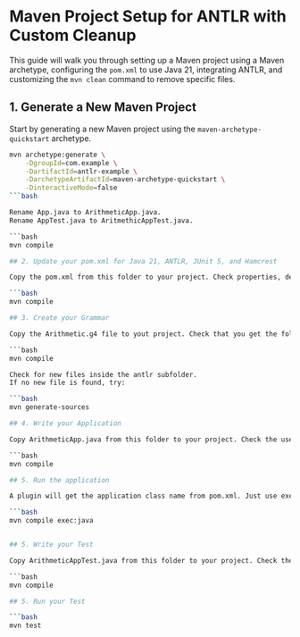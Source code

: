 # Maven Project Setup for ANTLR with Custom Cleanup

This guide will walk you through setting up a Maven project using a Maven archetype, configuring the `pom.xml` to use Java 21, integrating ANTLR, and customizing the `mvn clean` command to remove specific files.

## 1. Generate a New Maven Project

Start by generating a new Maven project using the `maven-archetype-quickstart` archetype.

```bash
mvn archetype:generate \
    -DgroupId=com.example \
    -DartifactId=antlr-example \
    -DarchetypeArtifactId=maven-archetype-quickstart \
    -DinteractiveMode=false
```bash

Rename App.java to ArithmeticApp.java.
Rename AppTest.java to AritmethicAppTest.java.

```bash
mvn compile

## 2. Update your pom.xml for Java 21, ANTLR, JUnit 5, and Hamcrest

Copy the pom.xml from this folder to your project. Check properties, dependencies, plugins, and Java version.

```bash
mvn compile

## 3. Create your Grammar

Copy the Arithmetic.g4 file to yout project. Check that you get the folder name right.

```bash
mvn compile

Check for new files inside the antlr subfolder.
If no new file is found, try:

```bash
mvn generate-sources

## 4. Write your Application

Copy ArithmeticApp.java from this folder to your project. Check the use of lexer and parser.

```bash
mvn compile

## 5. Run the application

A plugin will get the application class name from pom.xml. Just use exec to run the app:

```bash
mvn compile exec:java


## 5. Write your Test

Copy ArithmeticAppTest.java from this folder to your project. Check the use of Hamcrest assertions.

```bash
mvn compile

## 5. Run your Test

```bash
mvn test
